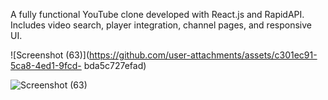 A fully functional YouTube clone developed with React.js and RapidAPI. Includes video search, player integration, channel pages, and responsive UI.



![Screenshot (63)](https://github.com/user-attachments/assets/c301ec91-5ca8-4ed1-9fcd-
bda5c727efad)



![Screenshot (63)](https://github.com/user-attachments/assets/e8a683d8-db7b-4df7-a679-ff1f2174574e)


